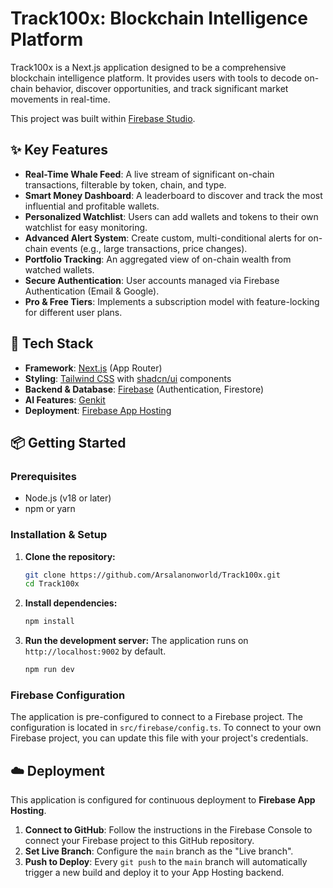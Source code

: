 # Track100x: Blockchain Intelligence Platform

Track100x is a Next.js application designed to be a comprehensive blockchain intelligence platform. It provides users with tools to decode on-chain behavior, discover opportunities, and track significant market movements in real-time.

This project was built within [Firebase Studio](https://studio.firebase.google.com).

## ✨ Key Features

- **Real-Time Whale Feed**: A live stream of significant on-chain transactions, filterable by token, chain, and type.
- **Smart Money Dashboard**: A leaderboard to discover and track the most influential and profitable wallets.
- **Personalized Watchlist**: Users can add wallets and tokens to their own watchlist for easy monitoring.
- **Advanced Alert System**: Create custom, multi-conditional alerts for on-chain events (e.g., large transactions, price changes).
- **Portfolio Tracking**: An aggregated view of on-chain wealth from watched wallets.
- **Secure Authentication**: User accounts managed via Firebase Authentication (Email & Google).
- **Pro & Free Tiers**: Implements a subscription model with feature-locking for different user plans.

## 🚀 Tech Stack

- **Framework**: [Next.js](https://nextjs.org/) (App Router)
- **Styling**: [Tailwind CSS](https://tailwindcss.com/) with [shadcn/ui](https://ui.shadcn.com/) components
- **Backend & Database**: [Firebase](https://firebase.google.com/) (Authentication, Firestore)
- **AI Features**: [Genkit](https://firebase.google.com/docs/genkit)
- **Deployment**: [Firebase App Hosting](https://firebase.google.com/docs/app-hosting)

## 📦 Getting Started

### Prerequisites

- Node.js (v18 or later)
- npm or yarn

### Installation & Setup

1.  **Clone the repository:**
    ```bash
    git clone https://github.com/Arsalanonworld/Track100x.git
    cd Track100x
    ```

2.  **Install dependencies:**
    ```bash
    npm install
    ```

3.  **Run the development server:**
    The application runs on `http://localhost:9002` by default.
    ```bash
    npm run dev
    ```

### Firebase Configuration

The application is pre-configured to connect to a Firebase project. The configuration is located in `src/firebase/config.ts`. To connect to your own Firebase project, you can update this file with your project's credentials.

## ☁️ Deployment

This application is configured for continuous deployment to **Firebase App Hosting**.

1.  **Connect to GitHub**: Follow the instructions in the Firebase Console to connect your Firebase project to this GitHub repository.
2.  **Set Live Branch**: Configure the `main` branch as the "Live branch".
3.  **Push to Deploy**: Every `git push` to the `main` branch will automatically trigger a new build and deploy it to your App Hosting backend.
